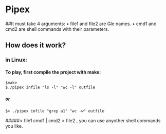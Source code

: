 # Pipex
##It must take 4 arguments:
• file1 and file2 are le names.
• cmd1 and cmd2 are shell commands with their parameters.

## How does it work?
### in Linux:
#### To play, first compile the project with make:
    $make
    $./pipex infile "ls -l" "wc -l" outfile
##### or
    $> ./pipex infile "grep a1" "wc -w" outfile
#####< file1 cmd1 | cmd2 > file2 , you can use anyother shell commands you like.
